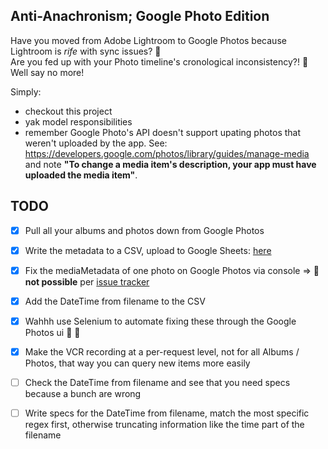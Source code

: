 ## Anti-Anachronism; Google Photo Edition

Have you moved from Adobe Lightroom to Google Photos because Lightroom is *rife* with sync issues? 🙋  
Are you fed up with your Photo timeline's cronological inconsistency?! 🙋  
Well say no more!

Simply:
* checkout this project
* yak model responsibilities
* remember Google Photo's API doesn't support upating photos that weren't uploaded by the app.
    See: <https://developers.google.com/photos/library/guides/manage-media> and note **"To change a media item's description, your app must have uploaded the media item"**.

## TODO
- [x] Pull all your albums and photos down from Google Photos
- [x] Write the metadata to a CSV, upload to Google Sheets: [here](https://docs.google.com/spreadsheets/d/1KJ3bmt1csh_zfdnxMHveVQKlVgu0Ww78XuhaeFWAg0I/edit#gid=1936910659)
- [x] Fix the mediaMetadata of one photo on Google Photos via console => **🤦 not possible** per [issue tracker](https://issuetracker.google.com/issues?q=status:open%20componentid:385336%20edit)
- [x] Add the DateTime from filename to the CSV
- [x] Wahhh use Selenium to automate fixing these through the Google Photos ui 🤣 🤦
- [x] Make the VCR recording at a per-request level, not for all Albums / Photos, that way you can query new items more easily
- [ ] Check the DateTime from filename and see that you need specs because a bunch are wrong
- [ ] Write specs for the DateTime from filename, match the most specific regex first, otherwise truncating information like the time part of the filename

